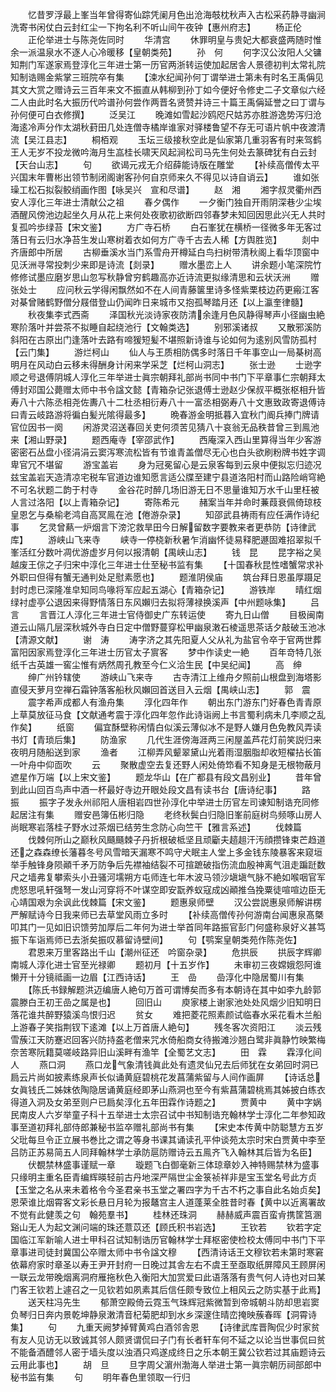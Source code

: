 <!-- { "loadSidebar": true } -->
　　忆昔罗浮最上峯当年曾得寄仙踪凭阑月色出沧海攲枕秋声入古松采药静寻幽涧洗寄书闲仗白云封红尘一下拘名利不听山间午夜钟【惠州府志】
　　杨正伦
　　正伦举进士与陈尧佐同时
　　华清宫
　　休罪明皇与贵妃大都衰盛两随时惟余一派温泉水不逐人心冷暖移【皇朝类苑】
　　孙　何
　　何字汉公汝阳人父镛知荆门军遂家焉登淳化三年进士第一历官两浙转运使加起居舎人景德初判太常礼院知制诰赐金紫掌三班院卒有集
　　【涑水纪闻孙何丁谓举进士第未有时名王禹偁见其文大赏之赠诗云三百年来文不振直从韩柳到孙丁如今便好令修史二子文章似六经二人由此时名大振历代吟谱孙何尝作两晋名贤赞并诗三十篇王禹偁延誉之曰丁谓与孙何便可白衣修撰】
　　泛吴江
　　晚滩如雪起沙鸥咫尺姑苏亦胜游逸势泻归沧海逺冷声分作太湖秋葑田几处连僧寺橘岸谁家对驿楼鲁望不存无可语片帆中夜渡清流【吴江县志】
　　桐栢观
　　玉坛三级接秋空此是仙家第几重羽客有时来驾鹤王人无岁不投龙微吟海月生嵓桂长啸天风起涧松司马先生何处去篆碑犹有白云封【天台山志】
　　句
　　欲谒元戎无介绍薛能诗版在雕堂
　　【补续高僧传太平兴国末年曹彬出领节制闭阁谢客孙何自京师来久不得见以诗自诮云】
　　谁如张璪工松石拟裂鲛绡画作图【咏吴兴　宣和尽谱】
　　赵　湘
　　湘字叔灵衢州西安人淳化三年进士清献公之祖
　　春夕偶作
　　一夕衡门独自开雨阴深巷少尘埃酒醒风傍池边起坐久月从花上来何处夜歌初欲断四邻春梦未知回因思此兴无人共时复孤吟歩绿苔【宋文鉴】
　　方广寺石桥
　　白石峯犹在横桥一径微多年无客过落日有云归水净苔生发山寒树着衣如何方广寺千古去人稀【方舆胜览】
　　剡中齐唐郎中所居
　　古柳垂溪水当门系雪舟开樽延白鸟扫树带清秋阁上看华顶窗中见沃洲寻常投刺少来即是诗流【剡录】
　　赠水墨峦上人
　　讲余题小笔深院竹修修试墨应磨岁思山忽写秋静曾穷鹤趣高亦近诗流更拟缘清思和云状沃洲
　　赠张处士
　　应问秋云学得闲飘然如不在人间青藤箧里诗多怪紫栗枝边药更瘢江客对棊曾赌鹤野僧分屐借登山仍闻昨日来城市又抱孤琴踏月还【以上瀛奎律髓】
　　秋夜集李式西斋
　　泽国秋光淡诗家夜防清余逢月色风静得琴声小径幽虫絶寒阶落叶并尝茶不拟睡自起绕池行【文翰类选】
　　别邪溪诸叔
　　又散邪溪防斜阳在古原出门逢落叶去路有啼猨短髪不堪照新诗谁与论如何为逺别风雪防孤村【云门集】
　　游烂柯山
　　仙人与王质相防偶多时落日千年事空山一局棊树高明月在风动白云移未得酬身计闲来学采芝【烂柯山洞志】
　　张士逊
　　士逊字顺之号退傅阴城人淳化三年举进士眞宗朝拜礼部尚书同中书门下平章事仁宗朝拜太傅封邓国公薨赠太师中书令諡文懿【青箱杂记张退傅士逊赵少保叔平概张枢相升皆寿八十六陈丞相尧佐夀八十二杜丞相衍寿八十一富丞相弼寿八十文惠致政寄退傅诗曰青云岐路游将徧白髪光隂得最多】
　　晩春游金明抵暮入宜秋门阍兵捧门牌请官位因书一阕
　　闲游灵沼送春回关吏何须苦见猜八十哀翁无品秩昔曾三到鳯池来【湘山野录】
　　题西庵寺【宰邵武作】
　　西庵深入西山里算得当年少客游密密石丛盘小径涓涓云窦泻寒流松皆有节谁青盖僧尽无心也白头欲刷粉牌书姓字调卑官冗不堪留
　　游宝盖岩
　　身为冠冕留心是云泉客每到云泉中便拟忘归迹况兹宝盖岩天造清凉宅税车官道边谁知愿言适公牒至建宁县道洛阳村而山路险峭穹絶不可名状题二韵于村寺
　　金谷花时醉几场旧游无日不思量谁知万水千山里枉被人言过洛阳【以上青箱杂记】
　　寄陈希元
　　赭案当年并命时蒹葭衰佩倚琼枝皇恩乞与桑榆老鸿自高冥鳯在池【倦游杂录】
　　知邵武县祷雨有应任满作诗纪事
　　乞灵曾爇一炉烟言下滂沱救旱田今日解留数字要教来者更恭防【诗律武库】
　　游峡山飞来寺
　　峡寺一停桡新秋暑乍消幽怀徒易释肥遯固难招翠拟千峯活红分数叶凋优游虚岁月何以报清朝【禺峡山志】
　　钱　昆
　　昆字裕之吴越废王倧之子归宋中淳化三年进士仕至秘书监有集
　　【十国春秋昆性嗜蟹常求补外职曰但得有蟹无通判处足慰素愿也】
　　题淮阴侯庙
　　筑台拜日恩虽厚蹑足封时虑已深隆准皁知同鸟喙将军应起五湖心【青箱杂记】
　　游铁岸
　　晴红烟绿衬虚亭公退因来得野情落日东风嬾归去拟将薄禄换溪声【中州题咏集】
　　吕　言
　　言晋江人淳化三年进士官侍御史广东转运使
　　寄九日山僧
　　目极闽南道云山隔几层深秋城外寺白日定中僧野蔓穿松甲幽泉潄石棱遥思茶话夕敲破玉池冰【清源文献】
　　谢　涛
　　涛字济之其先阳夏人父从礼为盐官令卒于官两世葬富阳因家焉登淳化三年进士历官太子賔客
　　梦中作读史一絶
　　百年竒特几张纸千古英雄一窖尘惟有炳然周孔教至今仁义洽生民【中吴纪闻】
　　高　绅
　　绅广州钤辖使
　　游峡山飞来寺
　　古寺清江上维舟夕照前山根盘到海塔影直侵天萝月空禅石霜钟落客船秋风嬾回首送目入云烟【禺峡山志】
　　郭　震
　　震字希声成都人有渔舟集
　　淳化四年作
　　朝出东门游东门好春色青青原上草莫放征马食【文献通考震于淳化四年忽作此诗诣阙上书言蜀利病未几李顺之乱作矣】
　　纸窗
　　偏宜酥壁称闲情白似溪云薄似冰不是野人嫌月色免教风弄读书灯【青琐后集】
　　防渔家
　　几代生涯傍海涯两三闲屋盖芦花灯前笑説归来夜明月随船送到家
　　渔者
　　江柳弄风颦翠黛山光着雨湿胭脂却收短櫂拈长笛一叶舟中仰靣吹
　　云
　　聚散虚空去复还野人闲处倚笻看不知身是无根物蔽月遮星作万端【以上宋文鉴】
　　题龙华山【在广都县有段文昌别业】
　　昔年曾到此山回百鸟声中酒一杯最好寺边开眼处段文昌有读书台【唐诗纪事】
　　路　振
　　振字子发永州祁阳人唐相岩四世孙淳化中举进士历官左司谏知制诰充同修起居注有集
　　赠安邑簿伍彬归隐
　　老终秋鬓白归隐旧峯前庭树鸟频啄山房人尚眠寒岩落桂子野水过茶烟已结劳生念防心向竺干【雅言系述】
　　伐棘篇
　　伐棘何所山之巅秋风颾颾棘子丹折根破柢坚且顽斸夫趦趄汗汚顔攒锋束芒趋道还之森森缭长藩暮冬号风雪暗天漏寒不鸣守犬眠主人堂上多金钱东陵暴客来窥垣举手触锋身陨顚千矛万防争后先襟袖结裂不可揎蹠破指伤流血殷神离气沮走蹁跹数尺之墙弗复攀索头小丑骚河壖朔方屯师连七年木波马领沙塡塡气脉不絶如喉咽官军虎怒思吼轩强弩一发山河穿将不叶谋空即安翫养蚁寇成凶顚推刍挽粟徒喧喧边臣无心靖国艰为余讽此伐棘篇【宋文鉴】
　　题惠泉师壁
　　汉公尝説惠泉师解讲楞严解赋诗今日我来师已去草堂风雨立多时
　　【补续高僧传孙何游南台闻惠泉髙槩叩其门一见如旧识馈劳加厚后二年何为进士举首同年路振官彭门何盛称泉好义甚笃振下车诣焉师已去浙矣振叹慕留诗壁间】
　　句【鹗案皇朝类苑作陈尧佐】
　　君恩来万里客路出千山【潮州征还　吟窗杂录】
　　危拱辰
　　拱辰字辉卿南城人淳化进士官至光禄卿
　　题初月【十五岁作】
　　未审初三夜嫦娥怨阿谁懒开十分镜祗画一边眉【江西诗话】
　　王　嵒
　　嵒淳化中隐居蜀川有集
　　【陈氏书録解题洪迈编唐人絶句万首可谓博矣而多有本朝诗在其中如李九龄郭震滕白王初王嵒之属是也】
　　回旧山
　　庾家楼上谢家池处处风烟少旧知明日落花谁共醉野猿溪鸟恨归迟
　　贫女
　　难把菱花照素颜试临春水采花看木兰船上游春子笑指荆钗下逺滩【以上万首唐人絶句】
　　残冬客次资阳江
　　淡云残雪蔟江天防蹇迟回客兴防持盋老僧来咒水倚船商女待搬滩沙翘白鹭非眞静竹映繁梅奈苦寒阮籍莫嗟岐路异旧山溪畔有渔竿【全蜀艺文志】
　　田　霖
　　霖淳化间人
　　燕口洞
　　燕口龙气象清钱眞此处有遗灵仙兄去后师犹在女弟回时洞已扃云片尚如披素练泉声长似诵黄庭碧桃花发菖蒲紫留与人间作画屏
　　【诗话总女眞钱氏二姊妺依陶隐居诵黄庭经即茅山燕洞也至今有紫菖蒲碧桃焉其姊披白练衣得道入洞及女弟至则户已扃矣淳化五年田霖作诗题之】
　　贾黄中
　　黄中字娲民南皮人六岁举童子科十五举进士太宗召试中书知制诰充翰林学士淳化二年参知政事至道初拜礼部侍郎兼秘书监卒赠礼部尚书有集
　　【宋史本传黄中防聪慧方五岁父玭每旦令正立展书巻比之谓之等身书课其诵读孔平仲谈苑太宗时宋白贾黄中李至吕防正苏易简五人同拜翰林学士承防扈防赠诗云五鳯齐飞入翰林其后皆为名臣】
　　伏覩禁林盛事谨赋一章
　　璇题飞白御毫新三体琼章妙入神特赐禁林为盛事只缘明主重名臣青编辉暎轻前古丹地深严隔世尘金箓祯祥非是宝玉堂名号此方贞【玉堂之名从来未着格令今圣君亲书玉堂之署四字为千古不朽之事自此名始贞矣】恩荣谁比烟霄客文彩长悬日月轮为报鼇宫主人道蓬莱全胜昔时春【黄中以近离署故不觉有此健羡之句　翰苑羣书】
　　桂林还珠洞
　　赫赫威声震百蛮肻携筐筥溷谿山无人为起文渊问端的珠还薏苡还【顾氏积书岩选】
　　王钦若
　　钦若字定国临江军新喻人进士甲科召试知制诰历官翰林学士拜枢密使检校太傅同中书门下平章事进司徒封冀国公卒赠太师中书令諡文穆
　　【西清诗话王文穆钦若未第时寒窘依幕府家时章圣以寿王尹开封府一日晚过其舎左右不虞王至亟取纸屏障风王顾屏闲一联云龙带晚烟离洞府雁拖秋色入衡阳大加赏爱曰此语落落有贵气何人诗也对曰某门客王钦若上遽召之一见钦若如夙素其后信任颇专致位上相风云之防实基于此焉】
　　送天柱冯先生
　　郁萧空殿倚云霓玉气珠辉冠紫微暂到帝城朝斗防却思岩窦负琴归日奔内景乾坤静泉潄清音杞菊肥却到水乡深邃住晴峦掩映蔟春晖【洞霄诗集】
　　句
　　九重天阙梦掉臂黄鸡白酒邻舎恩
　　【诗律武库晋陶侃少时家贫有友人见访无以致诚其邻人颇贤谓侃曰子门有长者轩车何不延之以论当世事侃曰贫不能备酒醴邻人密于墙头度以浊酒只鸡遂成终日之乐本朝王冀公钦若过其庙题诗云云用此事也】
　　胡　旦
　　旦字周父濵州渤海人举进士第一眞宗朝历祠部郎中秘书监有集
　　句
　　明年春色里领取一行归
